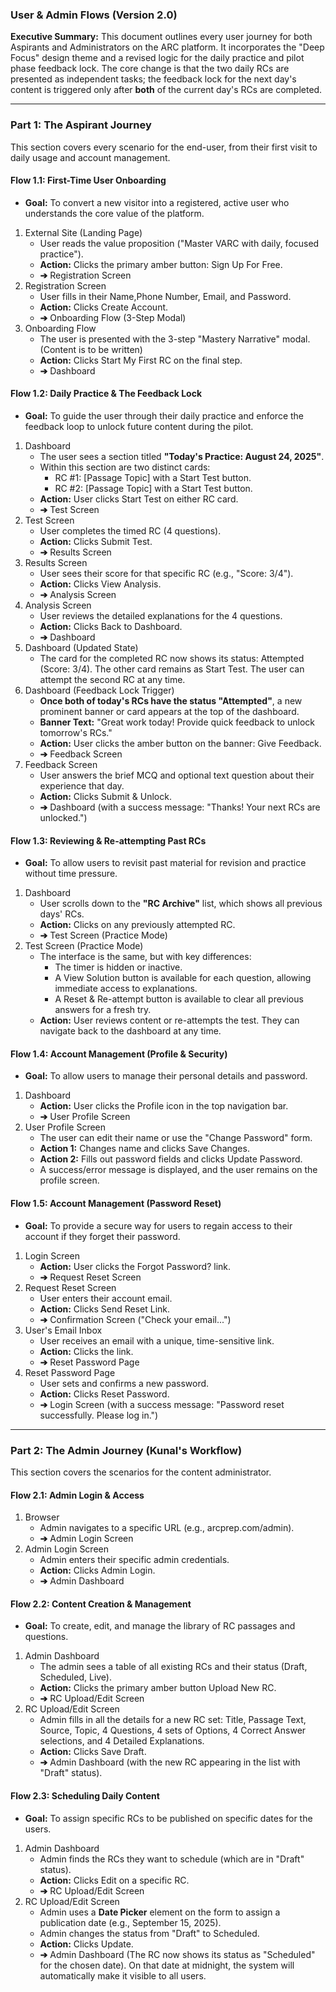 ### **User & Admin Flows (Version 2.0)**

**Executive Summary:** This document outlines every user journey for both Aspirants and Administrators on the ARC platform. It incorporates the "Deep Focus" design theme and a revised logic for the daily practice and pilot phase feedback lock. The core change is that the two daily RCs are presented as independent tasks; the feedback lock for the next day's content is triggered only after **both** of the current day's RCs are completed.

---

### **Part 1: The Aspirant Journey**

This section covers every scenario for the end-user, from their first visit to daily usage and account management.

#### **Flow 1.1: First-Time User Onboarding**

* **Goal:** To convert a new visitor into a registered, active user who understands the core value of the platform.  
1. External Site (Landing Page)  
   * User reads the value proposition ("Master VARC with daily, focused practice").  
   * **Action:** Clicks the primary amber button: Sign Up For Free.  
   * **➔** Registration Screen  
2. Registration Screen  
   * User fills in their Name,Phone Number, Email, and Password.  
   * **Action:** Clicks Create Account.  
   * **➔** Onboarding Flow (3-Step Modal)   
3. Onboarding Flow  
   * The user is presented with the 3-step "Mastery Narrative" modal.(Content is to be written)  
   * **Action:** Clicks Start My First RC on the final step.  
   * **➔** Dashboard

#### **Flow 1.2: Daily Practice & The Feedback Lock**

* **Goal:** To guide the user through their daily practice and enforce the feedback loop to unlock future content during the pilot.  
1. Dashboard  
   * The user sees a section titled **"Today's Practice: August 24, 2025"**.  
   * Within this section are two distinct cards:  
     * RC \#1: \[Passage Topic\] with a Start Test button.  
     * RC \#2: \[Passage Topic\] with a Start Test button.  
   * **Action:** User clicks Start Test on either RC card.  
   * **➔** Test Screen  
2. Test Screen  
   * User completes the timed RC (4 questions).  
   * **Action:** Clicks Submit Test.  
   * **➔** Results Screen  
3. Results Screen  
   * User sees their score for that specific RC (e.g., "Score: 3/4").  
   * **Action:** Clicks View Analysis.  
   * **➔** Analysis Screen  
4. Analysis Screen  
   * User reviews the detailed explanations for the 4 questions.  
   * **Action:** Clicks Back to Dashboard.  
   * **➔** Dashboard  
5. Dashboard (Updated State)  
   * The card for the completed RC now shows its status: Attempted (Score: 3/4). The other card remains as Start Test. The user can attempt the second RC at any time.  
6. Dashboard (Feedback Lock Trigger)  
   * **Once both of today's RCs have the status "Attempted"**, a new prominent banner or card appears at the top of the dashboard.  
   * **Banner Text:** "Great work today\! Provide quick feedback to unlock tomorrow's RCs."  
   * **Action:** User clicks the amber button on the banner: Give Feedback.  
   * **➔** Feedback Screen  
7. Feedback Screen  
   * User answers the brief MCQ and optional text question about their experience that day.  
   * **Action:** Clicks Submit & Unlock.  
   * **➔** Dashboard (with a success message: "Thanks\! Your next RCs are unlocked.")

#### **Flow 1.3: Reviewing & Re-attempting Past RCs**

* **Goal:** To allow users to revisit past material for revision and practice without time pressure.  
1. Dashboard  
   * User scrolls down to the **"RC Archive"** list, which shows all previous days' RCs.  
   * **Action:** Clicks on any previously attempted RC.  
   * **➔** Test Screen (Practice Mode)  
2. Test Screen (Practice Mode)  
   * The interface is the same, but with key differences:  
     * The timer is hidden or inactive.  
     * A View Solution button is available for each question, allowing immediate access to explanations.  
     * A Reset & Re-attempt button is available to clear all previous answers for a fresh try.  
   * **Action:** User reviews content or re-attempts the test. They can navigate back to the dashboard at any time.

#### **Flow 1.4: Account Management (Profile & Security)**

* **Goal:** To allow users to manage their personal details and password.  
1. Dashboard  
   * **Action:** User clicks the Profile icon in the top navigation bar.  
   * **➔** User Profile Screen  
2. User Profile Screen  
   * The user can edit their name or use the "Change Password" form.  
   * **Action 1:** Changes name and clicks Save Changes.  
   * **Action 2:** Fills out password fields and clicks Update Password.  
   * A success/error message is displayed, and the user remains on the profile screen.

#### **Flow 1.5: Account Management (Password Reset)**

* **Goal:** To provide a secure way for users to regain access to their account if they forget their password.  
1. Login Screen  
   * **Action:** User clicks the Forgot Password? link.  
   * **➔** Request Reset Screen  
2. Request Reset Screen  
   * User enters their account email.  
   * **Action:** Clicks Send Reset Link.  
   * **➔** Confirmation Screen ("Check your email...")  
3. User's Email Inbox  
   * User receives an email with a unique, time-sensitive link.  
   * **Action:** Clicks the link.  
   * **➔** Reset Password Page  
4. Reset Password Page  
   * User sets and confirms a new password.  
   * **Action:** Clicks Reset Password.  
   * **➔** Login Screen (with a success message: "Password reset successfully. Please log in.")

---

### **Part 2: The Admin Journey (Kunal's Workflow)**

This section covers the scenarios for the content administrator.

#### **Flow 2.1: Admin Login & Access**

1. Browser  
   * Admin navigates to a specific URL (e.g., arcprep.com/admin).  
   * **➔** Admin Login Screen  
2. Admin Login Screen  
   * Admin enters their specific admin credentials.  
   * **Action:** Clicks Admin Login.  
   * **➔** Admin Dashboard

#### **Flow 2.2: Content Creation & Management**

* **Goal:** To create, edit, and manage the library of RC passages and questions.  
1. Admin Dashboard  
   * The admin sees a table of all existing RCs and their status (Draft, Scheduled, Live).  
   * **Action:** Clicks the primary amber button Upload New RC.  
   * **➔** RC Upload/Edit Screen  
2. RC Upload/Edit Screen  
   * Admin fills in all the details for a new RC set: Title, Passage Text, Source, Topic, 4 Questions, 4 sets of Options, 4 Correct Answer selections, and 4 Detailed Explanations.  
   * **Action:** Clicks Save Draft.  
   * **➔** Admin Dashboard (with the new RC appearing in the list with "Draft" status).

#### **Flow 2.3: Scheduling Daily Content**

* **Goal:** To assign specific RCs to be published on specific dates for the users.  
1. Admin Dashboard  
   * Admin finds the RCs they want to schedule (which are in "Draft" status).  
   * **Action:** Clicks Edit on a specific RC.  
   * **➔** RC Upload/Edit Screen  
2. RC Upload/Edit Screen  
   * Admin uses a **Date Picker** element on the form to assign a publication date (e.g., September 15, 2025).  
   * Admin changes the status from "Draft" to Scheduled.  
   * **Action:** Clicks Update.  
   * **➔** Admin Dashboard (The RC now shows its status as "Scheduled" for the chosen date). On that date at midnight, the system will automatically make it visible to all users.

